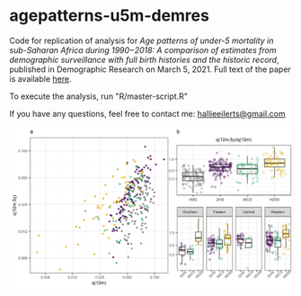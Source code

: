 # agepatterns-u5m-demres

Code for replication of analysis for *Age patterns of under-5 mortality in sub-Saharan Africa during 1990‒2018: A comparison of estimates from demographic surveillance with full birth histories and the historic record*, published in Demographic Research on March 5, 2021. Full text of the paper is available [here](https://www.demographic-research.org/volumes/vol44/18/).

To execute the analysis, run "R/master-script.R" 

If you have any questions, feel free to contact me: [hallieeilerts@gmail.com](mailto:hallieeilerts@gmail.com)


![agepatternu5m](agepatternu5m.jpeg)